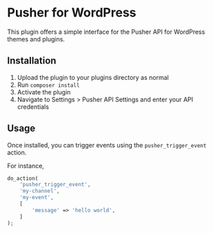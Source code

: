 Pusher for WordPress
====================

This plugin offers a simple interface for the Pusher API for WordPress themes and plugins.

Installation
------------

1. Upload the plugin to your plugins directory as normal
2. Run `composer install`
3. Activate the plugin
4. Navigate to Settings > Pusher API Settings and enter your API credentials

Usage
-----

Once installed, you can trigger events using the `pusher_trigger_event` action.

For instance,

```php
do_action(
	'pusher_trigger_event',
	'my-channel',
	'my-event',
	[
		'message' => 'hello world',
	]
);
```
